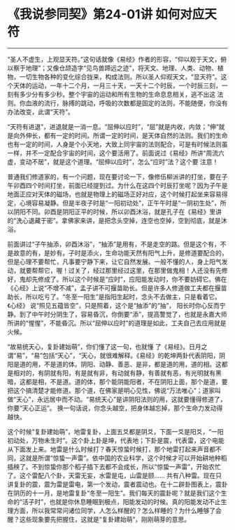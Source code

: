 # 《我说参同契》第24-01讲 如何对应天符

------

“圣人不虚生，上观显天符。”这句话就像《易经》作者的形容，“仰以观于天文，俯以察于地理”；又像仓颉造字“见鸟兽蹄远之迹”，将天文、地理、人类、动物、植物，一切生物各种的变化综合拢来，构成法则。所以圣人仰观天文，“显天符”。这个天体的运动，一年十二个月，一月三十天，一天十二个时辰，一个时辰三刻，一刻有多少分有多少秒。整个宇宙的运动和所有生物的生命息息相关，逃不出这 法则。你血液的流行，脉搏的跳动，呼吸的次数都是固定的法则，不能随便，你没有办法改变，此谓“天符”。

“天符有进退”，进退就是一消一息。“屈伸以应时”，“屈”就是内收，内敛；“伸”就是向外伸长，都有一定的时间。所谓一定的时间，是天体自然的法则。我们的生命也有一定的时间，人身是个小天地，大致上同宇宙的法则配合，可是有时候法则虽一样，并不一定配合宇宙的时间，这个要活用了。前面说过《易经》所讲“周流六虚，变动不居”，就是这个道理。“屈伸以应时”，怎么“应时”法？这个要 注意！

普通我们修道家的，有一个问题，现在要讨论一下，像修伍柳派讲的打坐，要在子午卯酉四个时间打坐，前面已经提到过。为什么在这四个时辰打坐呢？因为子午是地面正应对天体的磁场，也就是物理上的磁场正好对应，这个时候打起坐来容易得定，心境容易凝静。但是半夜子时是“一阳初动处”，正午午时是“一阴初生处”，所以阴阳不同。卯酉是阴阳正平的时候，所以卯酉沐浴，就是孔子在《易经》里讲的“洗心退藏于密”。拿佛家来讲，是把念头空掉，连空也空掉，空到彻底，就是沐浴。

前面讲过“子午抽添，卯酉沐浴”，“抽添”是用有，不是走空的路。但是这个有，不是故意的有，是妙有。子时是添火，生命功能天然有阳气上升，是修道要配合的，但是心理不要帮忙，凡事要宁静下来，让它自然发展。一般不懂的人，身上阳气发动，就要帮帮它，喔！过关了，经过那里经过这里，在那里做鬼相！人还没有先修好，鬼却先修成了。所以这个时候是“应时”，应阳能发动时，你不要妨碍它。佛在《心经》上说“不增不减”，孟子讲不可揠苗助长。但是许多人修道做工夫都在揠苗助长，所以吃亏了。“冬至一阳生”是指阳生起时，念头不去做主，只是看着它。《心经》 说“照见五蕴皆空”，只是照着，这个是“抽添”的“抽”， 阳长时你心反而宁静。到了中午时分阴生了，容易昏沉，你倒要“添”，提高警觉了，也就是永嘉大师所讲的“惺惺”，不能昏沉。所以“屈伸以应时”的道理是如此，工夫自己去应用就是火候。

“故易统天心，复卦建始萌”，你们懂了这一句，也就懂 了《易经》。日月之谓“易”，“易”包括“天心”，“天心，就很难解释。《易经》的乾坤两卦代表阴阳，阴阳是道的用，不是道的体。阴阳、动静、善恶、是非，都是道的用，道的相。这都是相对的，有阴就有阳，有是就有非，有动就有静，有善就有恶，有光明就有黑暗，这都是相，不是道。道的体，那个能阴能阳者，不在阴阳上面，那个是道，要把这个搞清楚才能修道。那个道，在佛家是明心见性，佛说“万法唯心”；道家叫做“天心”，永远居中而不动。“易统天心”是讲阴阳法则的用，这就要懂得修道了，你要“天心正运”。 换一句话说，你念头越空，把身体越忘掉，那个生命力发动得越快。

这个时候“复卦建始萌”，地雷复卦，上面五爻都是阴爻，下面一爻是阳爻，“一阳初动处，万物未生时”。这个卦上卦是坤，代表地；下卦是震，代表雷，这个电能从下面发上来。地雷是什么时候打？春天惊蛰时候打，那个地雷打起来声音都不同，这就是所谓“惊蛰一声雷”。依中国的农业科学，这个时候才可以开始耕地种稻插秧了。不到惊蛰你那个稻子插下去都不会成长，所以“惊蛰一声雷”，开始农忙了。这个雷配八个卦，天雷无妄，水雷是屯，山雷是颐…… 共有八种雷。现在只讲复卦的震，震为雷是雷电，第一个发动，震者震动也。在十二辟卦图表上，震卦在阴历的十一月，是地雷复卦“冬至一阳生”。我们每天的震卦呢？就是我们这个生命的“活子时”，也就是你休息睡眠到极点，阳能发动的时候。真的阳能发动不止生理方面，所以我常常问诸位同学，人怎么样醒的？怎么样睡的？为什么睡够了会醒？这些现象要先把握住，这就是“复卦建始萌”，刚刚萌芽的意思。